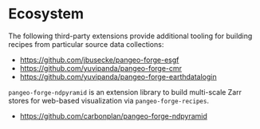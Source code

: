 # Ecosystem

The following third-party extensions provide additional tooling for building recipes from
particular source data collections:

- <https://github.com/jbusecke/pangeo-forge-esgf>
- <https://github.com/yuvipanda/pangeo-forge-cmr>
- <https://github.com/yuvipanda/pangeo-forge-earthdatalogin>


`pangeo-forge-ndpyramid` is an extension library to build multi-scale Zarr stores for web-based visualization via `pangeo-forge-recipes`.

- https://github.com/carbonplan/pangeo-forge-ndpyramid